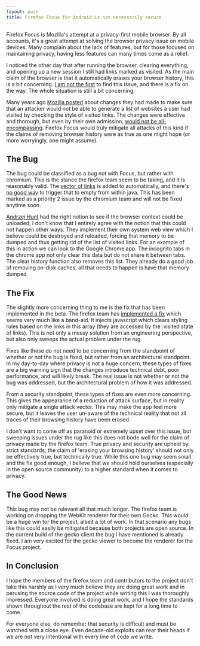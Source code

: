 ```yaml
---
layout: post
title: Firefox Focus for Android is not necessarily secure
---
```


Firefox Focus is Mozilla's attempt at a privacy-first mobile browser. By all accounts, it's a great attempt at solving the browser privacy issue on mobile devices. Many complain about the lack of features, but for those focused on maintaining privacy, having less features can many times come as a relief.

I noticed the other day that after running the browser, clearing everything, and opening up a new session I still had links marked as visited. As the main claim of the browser is that it automatically erases your browser history, this is a bit concerning. [I am not the first](https://github.com/mozilla-mobile/focus-android/issues/322) to find this issue, and there is a fix on the way. The whole situation is still a bit concerning.

Many years ago [Mozilla posted](https://blog.mozilla.org/security/2010/03/31/plugging-the-css-history-leak/) about changes they had made to make sure that an attacker would not be able to generate a list of websites a user had visited by checking the style of visited links. The changes were effective and thorough, but even by their own admission, [would not be all-encompassing](https://dbaron.org/mozilla/visited-privacy#limits). Firefox Focus would truly mitigate all attacks of this kind if the claims of removing browser history were as true as one might hope (or more worryingly, one might assume).

<!--readmore-->
## The Bug

The bug could be classified as a bug not with Focus, but rather with chromium. This is the stance the firefox team seem to be taking, and it is reasonably valid. The [vector of links](https://chromium.googlesource.com/chromium/src.git/+/d0ef9df6be5983f6df7e4e050bbad4eb5030e7a2/android_webview/browser/aw_browser_context.cc#140) is added to automatically, and there's [no good way](https://github.com/mozilla-mobile/focus-android/issues/322) to trigger that to empty from within java. This has been marked as a priority 2 issue by the chromium team and will not be fixed anytime soon.

[Andrzej Hunt](https://github.com/ahunt) had the right notion to see if the browser context could be unloaded, I don't know that I entirely agree with the notion that this could not happen other ways. They implement their own system web view which I believe could be destroyed and reloaded, forcing that memory to be dumped and thus getting rid of the list of visited links. For an example of this in action we can look to the Google Chrome app. The incognito tabs in the chrome app not only clear this data but do not share it between tabs. The clear history function also removes this list. They already do a good job of removing on-disk caches, all that needs to happen is have that memory dumped.

## The Fix

The slightly more concerning thing to me is the fix that has been implemented in the beta. The firefox team has [implemented a fix](https://github.com/mozilla-mobile/focus-android/commit/252f761edd20b9ff1f1936862cdb4958a6d044cc) which seems very much like a band-aid. It injects javascript which clears styling rules based on the links in this array (they are accessed by the :visited state of links). This is not only a messy solution from an engineering perspective, but also only sweeps the actual problem under the rug.

Fixes like these do not need to be concerning from the standpoint of whether or not the bug is fixed, but rather from an architectural standpoint. In my day-to-day where privacy is not a huge concern, these types of fixes are a big warning sign that the changes introduce technical debt, poor performance, and will likely break. The real issue is not whether or not the bug was addressed, but the architectural problem of how it was addressed.

From a security standpoint, these types of fixes are even more concerning. This gives the appearance of a reduction of attack surface, but in reality only mitigate a single attack vector. This may make the app feel more secure, but it leaves the user un-aware of the technical reality that not all traces of their browsing history have been erased.

I don't want to come off as paranoid or extremely upset over this issue, but sweeping issues under the rug like this does not bode well for the claim of privacy made by the firefox team. True privacy and security are upheld by strict standards; the claim of 'erasing your browsing history' should not only be effectively true, but technically true. While this one bug may seem small and the fix good enough, I believe that we should hold ourselves (especially in the open source community) to a higher standard when it comes to privacy.


## The Good News

This bug may not be relevant all that much longer. The firefox team is working on dropping the WebKit renderer for their own Gecko. This would be a huge win for the project, albeit a lot of work. In that scenario any bugs like this could easily be mitigated because both projects are open source. In the current build of the gecko client the bug I have mentioned is already fixed. I am very excited for the gecko viewer to become the renderer for the Focus project.

## In Conclusion

I hope the members of the firefox team and contributors to the project don't take this harshly as I very much believe they are doing great work and in perusing the source code of the project while writing this I was thoroughly impressed. Everyone involved is doing great work, and I hope the standards shown throughout the rest of the codebase are kept for a long time to come.

For everyone else, do remember that security is difficult and must be watched with a close eye. Even decade-old exploits can rear their heads if we are not very intentional with every line of code we write.
